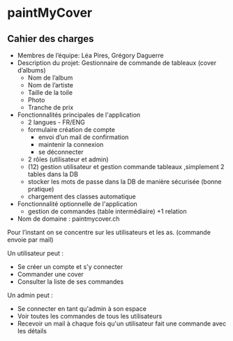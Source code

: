 # paintMyCover

## Cahier des charges

- Membres de l’équipe: Léa Pires, Grégory Daguerre
- Description du projet: Gestionnaire de commande de tableaux (cover d’albums)
  - Nom de l’album
  - Nom de l’artiste
  - Taille de la toile
  - Photo
  - Tranche de prix
- Fonctionnalités principales de l'application
  - 2 langues - FR/ENG
  - formulaire création de compte
    - envoi d’un mail de confirmation
    - maintenir la connexion
    - se déconnecter
  - 2 rôles (utilisateur et admin)
  - (12)   gestion utilisateur et gestion commande tableaux ,simplement 2 tables dans la DB
  - stocker les mots de passe dans la DB de manière sécurisée (bonne pratique)
  - chargement des classes automatique
- Fonctionnalité optionnelle de l'application
  - gestion de commandes (table intermédiaire) +1 relation
- Nom de domaine : paintmycover.ch

Pour l’instant on se concentre sur les utilisateurs et les as. (commande envoie par mail)

Un utilisateur peut :

- Se créer un compte et s'y connecter
- Commander une cover
- Consulter la liste de ses commandes

Un admin peut :

- Se connecter en tant qu'admin à son espace
- Voir toutes les commandes de tous les utilisateurs
- Recevoir un mail à chaque fois qu'un utilisateur fait une commande avec les détails
